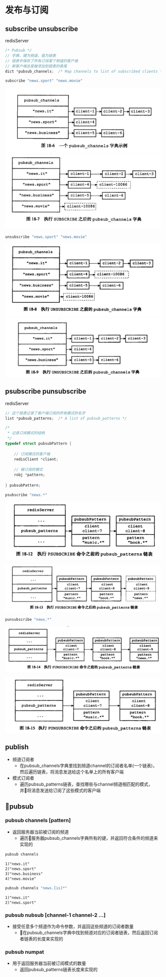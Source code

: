 # 发布与订阅
## subscribe unsubscribe
redisServer
```c
/* Pubsub */
// 字典，键为频道，值为链表
// 链表中保存了所有订阅某个频道的客户端
// 新客户端总是被添加到链表的表尾
dict *pubsub_channels;  /* Map channels to list of subscribed clients */
```

```bash
subscribe "news.sport" "news.movie"
```
![](./images/pubsub_channels.jpg)
![](./images/subscribe.jpg)

```bash
unsubscribe "news.sport" "news.movie"
```
![](./images/unsubscribe.jpg)
![](./images/pubsub_channels2.jpg)


## psubscribe punsubscribe
redisServer
```c
// 这个链表记录了客户端订阅的所有模式的名字
list *pubsub_patterns;  /* A list of pubsub_patterns */
```
```c
/*
 * 记录订阅模式的结构
 */
typedef struct pubsubPattern {

    // 订阅模式的客户端
    redisClient *client;

    // 被订阅的模式
    robj *pattern;

} pubsubPattern;
```

```bash
psubscribe "news.*"
```

![](./images/pubsub_patterns.jpg)

![](./images/pubsub_patterns2.jpg)

```bash
punsubscribe "news.*"
```

![](./images/pubsub_patterns3.jpg)

![](./images/pubsub_patterns4.jpg)
## publish
* 频道订阅者
    * 在pubsub_channels字典里找到频道channel的订阅者名单(一个链表)，然后遍历链表，将消息发送给这个名单上的所有客户端
* 模式订阅者
    * 遍历pubsub_patterns链表，查找哪些与channel频道相匹配的模式，并将消息发送给订阅了这些模式的客户端
## pubsub
### pubsub channels [pattern]
* 返回服务器当前被订阅的频道
    * 遍历服务器pubsub_channels字典所有的键，并返回符合条件的频道来实现的

```bash
pubsub channels
```
```
1)"news.it"
2)"news.sport"
3)"news.business"
4)"news.movie"
```
```bash
pubsub channels "news.[is]*"
```
```
1)"news.it"
2)"news.sport"
```
### pubsub nubsub [channel-1 channel-2 ...]
* 接受任意多个频道作为命令参数，并返回这些频道的订阅者数量
    * 在pubsub_channels字典中找到频道对应的订阅者链表，然后返回订阅者链表的长度来实现的

### pubsub numpat
* 用于返回服务器当前被订阅模式的数量
    * 返回pubsub_patterns链表长度来实现的
